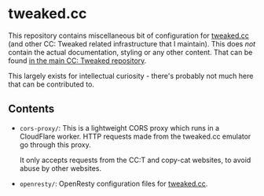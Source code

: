 # tweaked.cc 
This repository contains miscellaneous bit of configuration for [tweaked.cc]
(and other CC: Tweaked related infrastructure that I maintain). This does _not_
contain the actual documentation, styling or any other content. That can be
found [in the main CC: Tweaked repository][cct].

This largely exists for intellectual curiosity - there's probably not much here
that can be contributed to.

## Contents
 - `cors-proxy/`: This is a lightweight CORS proxy which runs in a CloudFlare
   worker. HTTP requests made from the tweaked.cc emulator go through this
   proxy.

   It only accepts requests from the CC:T and copy-cat websites, to avoid
   abuse by other websites.

 - `openresty/`: OpenResty configuration files for [tweaked.cc].

[cct]: https://github.com/SquidDev-CC/CC-Tweaked "CC: Tweaked's GitHub repository"
[tweaked.cc]: https://tweaked.cc "The CC: Tweaked website"

